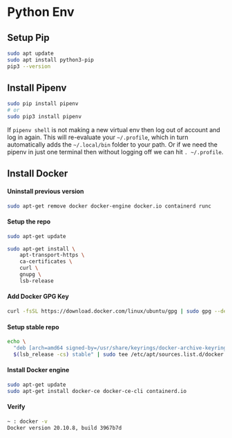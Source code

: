# Python Env

## Setup Pip

```bash
sudo apt update
sudo apt install python3-pip
pip3 --version
```

## Install Pipenv

```bash
sudo pip install pipenv
# or
sudo pip3 install pipenv
```

If `pipenv shell` is not making a new virtual env then log out of account and log in again. This will re-evaluate your `~/.profile`, which in turn automatically adds the `~/.local/bin` folder to your path. Or if we need the pipenv in just one terminal then without logging off we can hit `. ~/.profile`.

## Install Docker

#### Uninstall previous version

```bash
sudo apt-get remove docker docker-engine docker.io containerd runc
```

#### Setup the repo

```bash
sudo apt-get update

sudo apt-get install \
	apt-transport-https \
	ca-certificates \
	curl \
	gnupg \
	lsb-release
```

#### Add Docker GPG Key

```bash
curl -fsSL https://download.docker.com/linux/ubuntu/gpg | sudo gpg --dearmor -o /usr/share/keyrings/docker-archive-keyring.gpg
```

#### Setup stable repo

```bash
echo \
  "deb [arch=amd64 signed-by=/usr/share/keyrings/docker-archive-keyring.gpg] https://download.docker.com/linux/ubuntu \
  $(lsb_release -cs) stable" | sudo tee /etc/apt/sources.list.d/docker.list > /dev/null
```

#### Install Docker engine

```bash
sudo apt-get update
sudo apt-get install docker-ce docker-ce-cli containerd.io
```

#### Verify

```bash
~ : docker -v
Docker version 20.10.8, build 3967b7d
```

